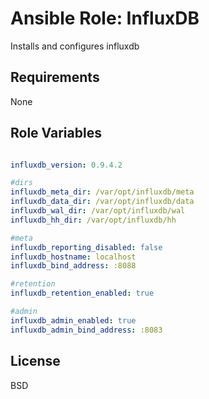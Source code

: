 Ansible Role: InfluxDB
======================

Installs and configures influxdb

Requirements
------------

None

Role Variables
--------------

```yaml

influxdb_version: 0.9.4.2

#dirs
influxdb_meta_dir: /var/opt/influxdb/meta
influxdb_data_dir: /var/opt/influxdb/data
influxdb_wal_dir: /var/opt/influxdb/wal
influxdb_hh_dir: /var/opt/influxdb/hh

#meta
influxdb_reporting_disabled: false
influxdb_hostname: localhost
influxdb_bind_address: :8088

#retention
influxdb_retention_enabled: true

#admin
influxdb_admin_enabled: true
influxdb_admin_bind_address: :8083

```

License
-------

BSD